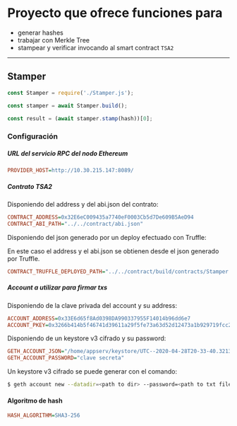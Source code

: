 # Proyecto que ofrece funciones para

- generar hashes
- trabajar con Merkle Tree
- stampear y verificar invocando al smart contract `TSA2`

---

## Stamper

```js
const Stamper = require('./Stamper.js');

const stamper = await Stamper.build();

const result = (await stamper.stamp(hash))[0];
```

### Configuración

##### URL del servicio RPC del nodo Ethereum

```ini
PROVIDER_HOST=http://10.30.215.147:8089/
```

##### Contrato TSA2

Disponiendo del address y del abi.json del contrato:

```ini
CONTRACT_ADDRESS=0x32E6eC009435a7740eF0003Cb5d7De609B5AeD94
CONTRACT_ABI_PATH="../../contract/abi.json"
```

Disponiendo del json generado por un deploy efectuado con Truffle:

En este caso el address y el abi.json se obtienen desde el json generado por Truffle.

```ini
CONTRACT_TRUFFLE_DEPLOYED_PATH="../../contract/build/contracts/Stamper.json"
```

##### Account a utilizar para firmar txs

Disponiendo de la clave privada del account y su address:

```ini
ACCOUNT_ADDRESS=0x33E6d65f8Ad0398DA990337955F14014b96dd6e7
ACCOUNT_PKEY=0x3266b414b5f46741d39611a29f5fe73a63d52d12473a1b929719fcc26e5ec2bf
```

Disponiendo de un keystore v3 cifrado y su password:

```ini
GETH_ACCOUNT_JSON="/home/appserv/keystore/UTC--2020-04-28T20-33-40.321376056Z--0a391c83b64537a706a6f1d16aecd6a5f94fca0b"
GETH_ACCOUNT_PASSWORD="clave secreta"
```

Un keystore v3 cifrado se puede generar con el comando:

```bash
$ geth account new --datadir=<path to dir> --password=<path to txt file>
```

#### Algoritmo de hash

```ini
HASH_ALGORITHM=SHA3-256
```
